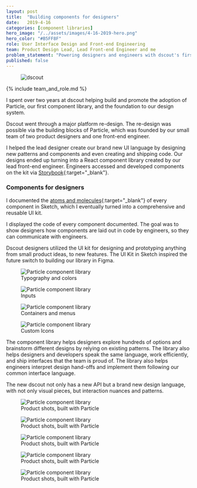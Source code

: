 ```yaml
---
layout: post
title:  "Building components for designers"
date:   2019-4-16
categories: [component libraries]
hero_image: "/../assets/images/4-16-2019-hero.png"
hero_color: "#B5FF8F"
role: User Interface Design and Front-end Engineering
team: Product Design Lead, Lead Front-end Engineer and me
problem_statement: "Powering designers and engineers with dscout's first component library."
published: false
---
```


<figure>
	<img src="../../../../../../assets/images/2019416hero.png" title="dscout" />
</figure>

{% include team_and_role.md %}

I spent over two years at dscout helping build and promote the adoption of Particle, our first component library, and the foundation to our design system.

Dscout went through a major platform re-design. The re-design was possible via the building blocks of Particle, which was founded by our small team of two product designers and one front-end engineer.

I helped the lead designer create our brand new UI language by designing new patterns and components and even creating and shipping code. Our designs ended up turning into a React component library created by our lead front-end engineer. Engineers accessed and developed components on the kit via [Storybook](https://storybook.js.org){:target="_blank"}.

### Components for designers

I documented the [atoms and molecules](https://bradfrost.com/blog/post/atomic-web-design/){:target="_blank"} of every component in Sketch, which I eventually turned into a comprehensive and reusable UI kit. 

I displayed the code of every component documented. The goal was to show designers how components are laid out in code by engineers, so they can communicate with engineers.

Dscout designers utilized the UI kit for designing and prototyping anything from small product ideas, to new features. The UI Kit in Sketch inspired the future switch to building our library in Figma.

<figure>
	<img src="{{ site.baseurl }}/assets/images/particle-1.png" title="Particle component library" />
	<figcaption class="media-caption center">Typography and colors</figcaption>
</figure>

<figure>
	<img src="{{ site.baseurl }}/assets/images/particle-2.png" title="Particle component library" />
	<figcaption class="media-caption center">Inputs</figcaption>
</figure>

<figure>
	<img src="{{ site.baseurl }}/assets/images/particle-3.png" title="Particle component library" />
	<figcaption class="media-caption center">Containers and menus</figcaption>
</figure>

<figure>
	<img src="{{ site.baseurl }}/assets/images/particle-4.png" title="Particle component library" />
	<figcaption class="media-caption center">Custom Icons</figcaption>
</figure>

The component library helps designers explore hundreds of options and brainstorm different designs by relying on existing patterns. The library also helps designers and developers speak the same language, work efficiently, and ship interfaces that the team is proud of. The library also helps engineers interpret design hand-offs and implement them following our common interface language.

The new dscout not only has a new API but a brand new design language, with not only visual pieces, but interaction nuances and patterns.

<figure>
	<img src="{{ site.baseurl }}/assets/images/particle-5.png" title="Particle component library" />
	<figcaption class="media-caption center">Product shots, built with Particle</figcaption>
</figure>

<figure>
	<img src="{{ site.baseurl }}/assets/images/particle-6.png" title="Particle component library" />
	<figcaption class="media-caption center">Product shots, built with Particle</figcaption>
</figure>


<figure>
	<img src="{{ site.baseurl }}/assets/images/particle-7.png" title="Particle component library" />
	<figcaption class="media-caption center">Product shots, built with Particle</figcaption>
</figure>

<figure>
	<img src="{{ site.baseurl }}/assets/images/particle-8.png" title="Particle component library" />
	<figcaption class="media-caption center">Product shots, built with Particle</figcaption>
</figure>

<figure>
	<img src="{{ site.baseurl }}/assets/images/particle-9.png" title="Particle component library" />
	<figcaption class="media-caption center">Product shots, built with Particle</figcaption>
</figure>